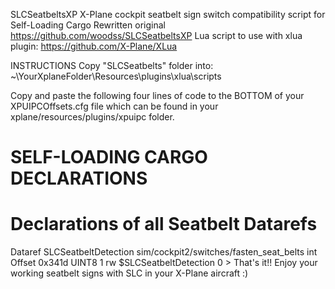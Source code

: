 SLCSeatbeltsXP
X-Plane cockpit seatbelt sign switch compatibility script for Self-Loading Cargo
Rewritten original https://github.com/woodss/SLCSeatbeltsXP
Lua script to use with xlua plugin: https://github.com/X-Plane/XLua

INSTRUCTIONS
Copy "SLCSeatbelts" folder into: ~\YourXplaneFolder\Resources\plugins\xlua\scripts

Copy and paste the following four lines of code to the BOTTOM of your XPUIPCOffsets.cfg file which can be found in your xplane/resources/plugins/xpuipc folder.

# SELF-LOADING CARGO DECLARATIONS
# Declarations of all Seatbelt Datarefs
Dataref SLCSeatbeltDetection sim/cockpit2/switches/fasten_seat_belts int
Offset    0x341d    UINT8    1    rw    $SLCSeatbeltDetection 0 > 
That's it!!
Enjoy your working seatbelt signs with SLC in your X-Plane aircraft :)
